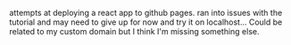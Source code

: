 attempts at deploying a react app to github pages. ran into issues with the tutorial and may need to give up for now and try it on localhost... Could be related to my custom domain but I think I'm missing something else.
